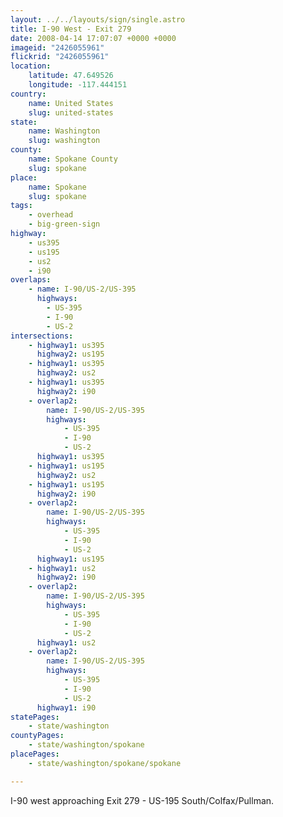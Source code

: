 ```yaml
---
layout: ../../layouts/sign/single.astro
title: I-90 West - Exit 279
date: 2008-04-14 17:07:07 +0000 +0000
imageid: "2426055961"
flickrid: "2426055961"
location:
    latitude: 47.649526
    longitude: -117.444151
country:
    name: United States
    slug: united-states
state:
    name: Washington
    slug: washington
county:
    name: Spokane County
    slug: spokane
place:
    name: Spokane
    slug: spokane
tags:
    - overhead
    - big-green-sign
highway:
    - us395
    - us195
    - us2
    - i90
overlaps:
    - name: I-90/US-2/US-395
      highways:
        - US-395
        - I-90
        - US-2
intersections:
    - highway1: us395
      highway2: us195
    - highway1: us395
      highway2: us2
    - highway1: us395
      highway2: i90
    - overlap2:
        name: I-90/US-2/US-395
        highways:
            - US-395
            - I-90
            - US-2
      highway1: us395
    - highway1: us195
      highway2: us2
    - highway1: us195
      highway2: i90
    - overlap2:
        name: I-90/US-2/US-395
        highways:
            - US-395
            - I-90
            - US-2
      highway1: us195
    - highway1: us2
      highway2: i90
    - overlap2:
        name: I-90/US-2/US-395
        highways:
            - US-395
            - I-90
            - US-2
      highway1: us2
    - overlap2:
        name: I-90/US-2/US-395
        highways:
            - US-395
            - I-90
            - US-2
      highway1: i90
statePages:
    - state/washington
countyPages:
    - state/washington/spokane
placePages:
    - state/washington/spokane/spokane

---
```

I-90 west approaching Exit 279 - US-195 South/Colfax/Pullman.
